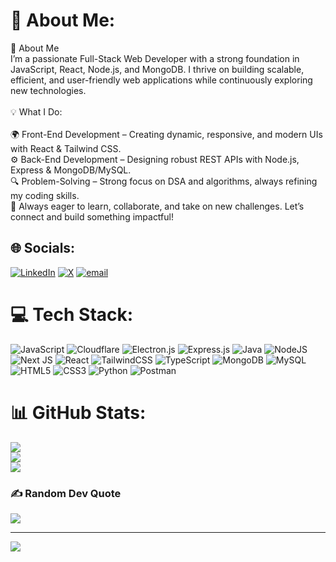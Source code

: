 # 💫 About Me:
🚀 About Me<br>I’m a passionate Full-Stack Web Developer with a strong foundation in JavaScript, React, Node.js, and MongoDB. I thrive on building scalable, efficient, and user-friendly web applications while continuously exploring new technologies.<br><br>💡 What I Do:<br><br>🌍 Front-End Development – Creating dynamic, responsive, and modern UIs with React & Tailwind CSS.<br>⚙️ Back-End Development – Designing robust REST APIs with Node.js, Express & MongoDB/MySQL.<br>🔍 Problem-Solving – Strong focus on DSA and algorithms, always refining my coding skills.<br>🚀 Always eager to learn, collaborate, and take on new challenges. Let’s connect and build something impactful!<br>


## 🌐 Socials:
[![LinkedIn](https://img.shields.io/badge/LinkedIn-%230077B5.svg?logo=linkedin&logoColor=white)](https://linkedin.com/in/https://www.linkedin.com/in/sumit-ranjan-bahalia/) [![X](https://img.shields.io/badge/X-black.svg?logo=X&logoColor=white)](https://x.com/https://x.com/SumitBahalia) [![email](https://img.shields.io/badge/Email-D14836?logo=gmail&logoColor=white)](mailto:sumitranjanbahalia1234@gmail.com) 

# 💻 Tech Stack:
![JavaScript](https://img.shields.io/badge/javascript-%23323330.svg?style=for-the-badge&logo=javascript&logoColor=%23F7DF1E) ![Cloudflare](https://img.shields.io/badge/Cloudflare-F38020?style=for-the-badge&logo=Cloudflare&logoColor=white) ![Electron.js](https://img.shields.io/badge/Electron-191970?style=for-the-badge&logo=Electron&logoColor=white) ![Express.js](https://img.shields.io/badge/express.js-%23404d59.svg?style=for-the-badge&logo=express&logoColor=%2361DAFB) ![Java](https://img.shields.io/badge/java-%23ED8B00.svg?style=for-the-badge&logo=openjdk&logoColor=white) ![NodeJS](https://img.shields.io/badge/node.js-6DA55F?style=for-the-badge&logo=node.js&logoColor=white) ![Next JS](https://img.shields.io/badge/Next-black?style=for-the-badge&logo=next.js&logoColor=white) ![React](https://img.shields.io/badge/react-%2320232a.svg?style=for-the-badge&logo=react&logoColor=%2361DAFB) ![TailwindCSS](https://img.shields.io/badge/tailwindcss-%2338B2AC.svg?style=for-the-badge&logo=tailwind-css&logoColor=white) ![TypeScript](https://img.shields.io/badge/typescript-%23007ACC.svg?style=for-the-badge&logo=typescript&logoColor=white) ![MongoDB](https://img.shields.io/badge/MongoDB-%234ea94b.svg?style=for-the-badge&logo=mongodb&logoColor=white) ![MySQL](https://img.shields.io/badge/mysql-4479A1.svg?style=for-the-badge&logo=mysql&logoColor=white) ![HTML5](https://img.shields.io/badge/html5-%23E34F26.svg?style=for-the-badge&logo=html5&logoColor=white) ![CSS3](https://img.shields.io/badge/css3-%231572B6.svg?style=for-the-badge&logo=css3&logoColor=white) ![Python](https://img.shields.io/badge/python-3670A0?style=for-the-badge&logo=python&logoColor=ffdd54) ![Postman](https://img.shields.io/badge/Postman-FF6C37?style=for-the-badge&logo=postman&logoColor=white)
# 📊 GitHub Stats:
![](https://github-readme-stats.vercel.app/api?username=PrimeSumit&theme=dark&hide_border=true&include_all_commits=true&count_private=true)<br/>
![](https://github-readme-streak-stats.herokuapp.com/?user=PrimeSumit&theme=dark&hide_border=true)<br/>
![](https://github-readme-stats.vercel.app/api/top-langs/?username=PrimeSumit&theme=dark&hide_border=true&include_all_commits=true&count_private=true&layout=compact)

### ✍️ Random Dev Quote
![](https://quotes-github-readme.vercel.app/api?type=horizontal&theme=radical)

---
[![](https://visitcount.itsvg.in/api?id=PrimeSumit&icon=0&color=0)](https://visitcount.itsvg.in)

<!-- Proudly created with GPRM ( https://gprm.itsvg.in ) -->

